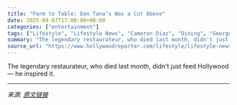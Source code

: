 ```yaml
---
title: "Parm to Table: Dan Tana’s Was a Cut Above"
date: 2025-09-07T17:00:00+08:00
categories: ["entertainment"]
tags: ["Lifestyle", "Lifestyle News", "Cameron Diaz", "Dining", "George Clooney", "Hollywood Flashback", "West Hollywood"]
summary: "The legendary restaurateur, who died last month, didn't just feed Hollywood — he inspired it."
source_url: "https://www.hollywoodreporter.com/lifestyle/lifestyle-news/history-la-dan-tana-restaurant-1236358645/"
---
```


The legendary restaurateur, who died last month, didn't just feed Hollywood — he inspired it.

---

*来源: [原文链接](https://www.hollywoodreporter.com/lifestyle/lifestyle-news/history-la-dan-tana-restaurant-1236358645/)*

